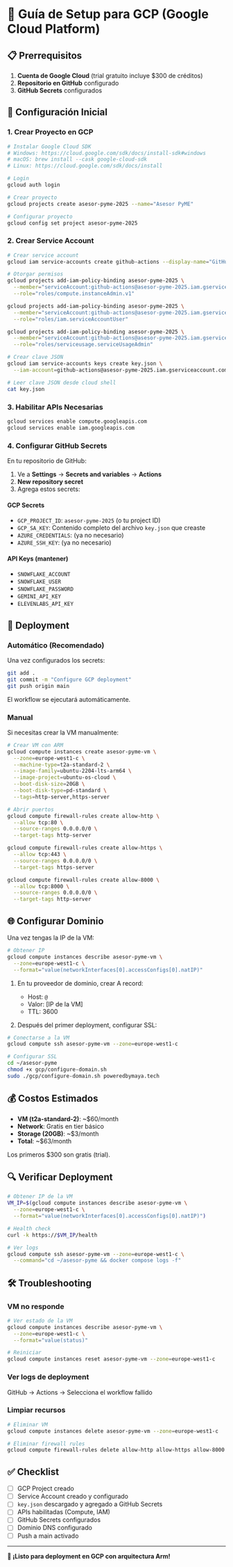 # 🚀 Guía de Setup para GCP (Google Cloud Platform)

## 📋 Prerrequisitos

1. **Cuenta de Google Cloud** (trial gratuito incluye $300 de créditos)
2. **Repositorio en GitHub** configurado
3. **GitHub Secrets** configurados

## 🔧 Configuración Inicial

### 1. Crear Proyecto en GCP

```bash
# Instalar Google Cloud SDK
# Windows: https://cloud.google.com/sdk/docs/install-sdk#windows
# macOS: brew install --cask google-cloud-sdk
# Linux: https://cloud.google.com/sdk/docs/install

# Login
gcloud auth login

# Crear proyecto
gcloud projects create asesor-pyme-2025 --name="Asesor PyME"

# Configurar proyecto
gcloud config set project asesor-pyme-2025
```

### 2. Crear Service Account

```bash
# Crear service account
gcloud iam service-accounts create github-actions --display-name="GitHub Actions Service Account"

# Otorgar permisos
gcloud projects add-iam-policy-binding asesor-pyme-2025 \
  --member="serviceAccount:github-actions@asesor-pyme-2025.iam.gserviceaccount.com" \
  --role="roles/compute.instanceAdmin.v1"

gcloud projects add-iam-policy-binding asesor-pyme-2025 \
  --member="serviceAccount:github-actions@asesor-pyme-2025.iam.gserviceaccount.com" \
  --role="roles/iam.serviceAccountUser"

gcloud projects add-iam-policy-binding asesor-pyme-2025 \
  --member="serviceAccount:github-actions@asesor-pyme-2025.iam.gserviceaccount.com" \
  --role="roles/serviceusage.serviceUsageAdmin"

# Crear clave JSON
gcloud iam service-accounts keys create key.json \
  --iam-account=github-actions@asesor-pyme-2025.iam.gserviceaccount.com

# Leer clave JSON desde cloud shell
cat key.json
```

### 3. Habilitar APIs Necesarias

```bash
gcloud services enable compute.googleapis.com
gcloud services enable iam.googleapis.com
```

### 4. Configurar GitHub Secrets

En tu repositorio de GitHub:

1. Ve a **Settings** → **Secrets and variables** → **Actions**
2. **New repository secret**
3. Agrega estos secrets:

#### GCP Secrets
- `GCP_PROJECT_ID`: `asesor-pyme-2025` (o tu project ID)
- `GCP_SA_KEY`: Contenido completo del archivo `key.json` que creaste
- `AZURE_CREDENTIALS`: (ya no necesario)
- `AZURE_SSH_KEY`: (ya no necesario)

#### API Keys (mantener)
- `SNOWFLAKE_ACCOUNT`
- `SNOWFLAKE_USER`
- `SNOWFLAKE_PASSWORD`
- `GEMINI_API_KEY`
- `ELEVENLABS_API_KEY`

## 🚀 Deployment

### Automático (Recomendado)

Una vez configurados los secrets:

```bash
git add .
git commit -m "Configure GCP deployment"
git push origin main
```

El workflow se ejecutará automáticamente.

### Manual

Si necesitas crear la VM manualmente:

```bash
# Crear VM con ARM
gcloud compute instances create asesor-pyme-vm \
  --zone=europe-west1-c \
  --machine-type=t2a-standard-2 \
  --image-family=ubuntu-2204-lts-arm64 \
  --image-project=ubuntu-os-cloud \
  --boot-disk-size=20GB \
  --boot-disk-type=pd-standard \
  --tags=http-server,https-server

# Abrir puertos
gcloud compute firewall-rules create allow-http \
  --allow tcp:80 \
  --source-ranges 0.0.0.0/0 \
  --target-tags http-server

gcloud compute firewall-rules create allow-https \
  --allow tcp:443 \
  --source-ranges 0.0.0.0/0 \
  --target-tags https-server

gcloud compute firewall-rules create allow-8000 \
  --allow tcp:8000 \
  --source-ranges 0.0.0.0/0 \
  --target-tags http-server
```

## 🌐 Configurar Dominio

Una vez tengas la IP de la VM:

```bash
# Obtener IP
gcloud compute instances describe asesor-pyme-vm \
  --zone=europe-west1-c \
  --format="value(networkInterfaces[0].accessConfigs[0].natIP)"
```

1. En tu proveedor de dominio, crear A record:
   - Host: `@`
   - Valor: [IP de la VM]
   - TTL: 3600

2. Después del primer deployment, configurar SSL:
```bash
# Conectarse a la VM
gcloud compute ssh asesor-pyme-vm --zone=europe-west1-c

# Configurar SSL
cd ~/asesor-pyme
chmod +x gcp/configure-domain.sh
sudo ./gcp/configure-domain.sh poweredbymaya.tech
```

## 💰 Costos Estimados

- **VM (t2a-standard-2)**: ~$60/month
- **Network**: Gratis en tier básico
- **Storage (20GB)**: ~$3/month
- **Total**: ~$63/month

Los primeros $300 son gratis (trial).

## 🔍 Verificar Deployment

```bash
# Obtener IP de la VM
VM_IP=$(gcloud compute instances describe asesor-pyme-vm \
  --zone=europe-west1-c \
  --format="value(networkInterfaces[0].accessConfigs[0].natIP)")

# Health check
curl -k https://$VM_IP/health

# Ver logs
gcloud compute ssh asesor-pyme-vm --zone=europe-west1-c \
  --command="cd ~/asesor-pyme && docker compose logs -f"
```

## 🛠️ Troubleshooting

### VM no responde
```bash
# Ver estado de la VM
gcloud compute instances describe asesor-pyme-vm \
  --zone=europe-west1-c \
  --format="value(status)"

# Reiniciar
gcloud compute instances reset asesor-pyme-vm --zone=europe-west1-c
```

### Ver logs de deployment
GitHub → Actions → Selecciona el workflow fallido

### Limpiar recursos
```bash
# Eliminar VM
gcloud compute instances delete asesor-pyme-vm --zone=europe-west1-c

# Eliminar firewall rules
gcloud compute firewall-rules delete allow-http allow-https allow-8000
```

## ✅ Checklist

- [ ] GCP Project creado
- [ ] Service Account creado y configurado
- [ ] `key.json` descargado y agregado a GitHub Secrets
- [ ] APIs habilitadas (Compute, IAM)
- [ ] GitHub Secrets configurados
- [ ] Dominio DNS configurado
- [ ] Push a main activado

---

**🚀 ¡Listo para deployment en GCP con arquitectura Arm!**

